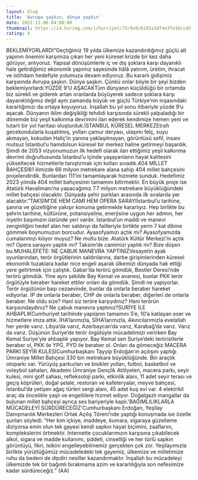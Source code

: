 ```yaml
--- 
layout: blog
title: 'Avrupa şaşkın, dünya şaşkın'
date: 2021-11-06 04:00:00
thumbnail: https://i4.hurimg.com/i/hurriyet/75/0x0/6185a3d74e3fe10cc45f3175.jpg
rating: 4
---
```

BEKLEMİYORLARDI“Geçtiğimiz 19 yılda ülkemize kazandırdığımız güçlü alt yapının önemini karşımıza çıkan her yeni küresel krizde bir kez daha görüyor, anlıyoruz. Yapısal dönüşümlerle iç ve dış şoklara karşı dayanıklı hale getirdiğimiz ekonomik yapımız sayesinde hâlâ yatırım, üretim, ihracat ve istihdam hedefiyle yolumuza devam ediyoruz. Bu kararlı gidişimiz karşısında Avrupa şaşkın. Dünya şaşkın. Çünkü onlar böyle bir şeyi bizden beklemiyorlardı.YÜZDE 9’U AŞACAKTüm dünyanın küçüldüğü bir ortamda biz sürekli ve giderek artan oranlarda büyüyerek sadece şoklara karşı dayanıklılığımız değil aynı zamanda büyük ve güçlü Türkiye’nin inşasındaki kararlığımızı da ortaya koyuyoruz. İnşallah bu yıl sonu itibariyle yüzde 9’u aşacak. Dünyanın iklim değişikliği tehdidi karşısında sürekli yalpaladığı bir dönemde biz yeşil kalkınma devrimini ilan ederek kendimize hemen yeni ve tutarlı bir yol haritası oluşturduk.İSTANBUL KÜRESEL MERKEZEtrafı gecekondularla kuşatılmış, yolları çamur deryası, ulaşımı felç, suyu akmayan, kokudan Haliç’in yanına yaklaşılmayan, görüntüsü sefil, insanı mutsuz İstanbul’u hamdolsun küresel bir merkez haline getirmeyi başardık. Şimdi de 2053 vizyonumuzun ilk hedefi olarak ilan ettiğimiz yeşil kalkınma devrimi doğrultusunda İstanbul’u içinde yaşayanların hayat kalitesini yükseltecek hizmetlerle tanıştırmak için kolları sıvadık.404 MİLLET BAHÇESİ81 ilimizde 66 milyon metrekare alana sahip 404 millet bahçesini projelendirdik. Bunlardan 111’ini tamamlayarak hizmete sunduk. Hedefimiz 2023 yılında 404 millet bahçesinin tamamını bitirmektir. En büyük proje ise Atatürk Havalimanı’na yapacağımız 7.7 milyon metrekare büyüklüğündeki millet bahçesi olacaktır. Dünyada şehir parkları arasında ilk sıralarda yer alacaktır.”TAKSİM’DE HEM CAMİ HEM OPERA SARAYIİstanbul’u tarihine, şanına ve güzelliğine yakışır konuma getirmekte kararlıyız. Hep birlikte bu şehrin tarihine, kültürüne, potansiyeline, enerjisine uygun her adımın, her niyetin başımızın üstünde yeri vardır. İstanbul’un maddi ve manevi zenginliğini hedef alan her saldırıyı da failleriyle birlikte yerin 7 kat dibine gömmek boynumuzun borcudur. Ayasofyamızı açtık mı? Ayasofyamızda cumalarımızı kılıyor muyuz? Ne mutlu bize. Atatürk Kültür Merkezi’ni açtık mı? Opera sarayını yaptık mı? Taksim’de camimizi yaptık mı? Bize düşen bu.MUHALEFETE: NE ÇABUK MANEVRA YAPTINIZVesayetin ayak oyunlarından, terör örgütlerinin saldırılarına, darbe girişimlerinden küresel ekonomik tuzaklara kadar nice engeli aşarak ülkemizi dünyada hak ettiği yere getirtmek için çalıştık. Gabar’da terörü gömdük, Bestler Deresi’nde terörü gömdük. Yine aynı şekilde Bay Kemal ve avanesi, bunlar PKK terör örgütüyle beraber hareket ettiler onları da gömdük. Şimdi ne yapıyorlar. Terör örgütünün başı cezaevinde, bunlar da onlarla beraber hareket ediyorlar. İP de onlarla beraber, CHP de onlarla beraber, diğerleri de onlarla beraber. Ne oldu size? Hani siz teröre karşıydınız? Hani terörün karşısındaydınız? Ne çabuk manevra yaptınız?SURİYE İLE AHBAPLIKCumhuriyet tarihinde yapılanın tamamını 5’e, 10’a katlayan eser ve hizmetlere imza attık. İHA’larımızla, SİHA’larımızla, Akıncılarımızla evelallah her yerde varız. Libya’da varız, Azerbaycan’da varız, Karabağ’da varız. Varız da varız. Düşünün Suriye’de terör örgütüyle mücadelimizi verirken Bay Kemal Suriye’yle ahbaplık yapıyor. Bay Kemal sen Suriye’deki teröristlerle beraber ol, PKK ile YPG, PYD ile beraber ol. Onları da gömeceğiz.MACERA PARKI SEYİR KULESİCumhurbaşkanı Tayyip Erdoğan’ın açılışını yaptığı Ümraniye Millet Bahçesi 330 bin metrekare büyüklüğünde. Bin araçlık otoparkı var. Yürüyüş parkurları ve bisiklet yolları, futbol, basketbol ve voleybol sahaları, Akademi Ümraniye Gençlik Atölyeleri, macera parkı, seyir kulesi, mini golf sahası, refleksoloji parkı, etkinlik alanı, 11 adet seyir terası ve geçiş köprüleri, doğal şelale, restoran ve kafeteryalar, meyve bahçesi, İstanbul’da yetişen ağaç türleri sergi alanı, 45 adet kuş evi var. 4 elektrikli araç da öncelikle yaşlı ve engellilere hizmet ediyor. Doğalgazlı mangallar da bulunan millet bahçesi ayrıca ses bariyeriyle kaplı.'BAĞIMLILIKLARLA MÜCADELEYİ SÜRDÜRECEĞİZ'Cumhurbaşkanı Erdoğan, Yeşilay Danışmanlık Merkezleri Ortak Açılış Töreni’nde yaptığı konuşmada ise özetle şunları söyledi: “Her kim içkiye, maddeye, kumara, sigaraya güzelleme diziyorsa emin olun tek gayesi kendi sapkın hayat biçimini, zaaflarını, komplekslerini örtmektir. İnternette çocuklarımızın karşısına çıkabilecek alkol, sigara ve madde kullanımı, şiddeti, cinselliği ve her türlü sapkın görüntüyü, fikri, telkini engelleyebilmemiz gerçekten çok zor. Yeşilayımızla birlikte yürüttüğümüz mücadeledeki tek gayemiz, ülkemize ve milletimize ruhu da bedeni de dipdiri nesiller kazandırmaktır. İnşallah bu mücadeleyi ülkemizde tek bir bağımlı bırakmama azim ve kararlılığıyla son nefesimize kadar sürdüreceğiz.” (AA)